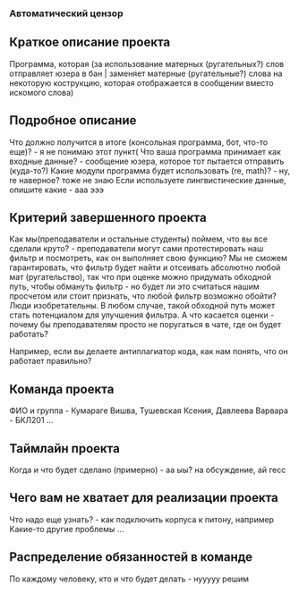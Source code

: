 ### Автоматический цензор

## Краткое описание проекта
Программа, которая (за использование матерных (ругательных?) слов отправляет юзера в бан | заменяет матерные (ругательные?) слова на некоторую кострукцию, которая отображается в сообщении вместо искомого слова)

## Подробное описание
Что должно получится в итоге (консольная программа, бот, что-то еще)? - я не понимаю этот пункт(
Что ваша программа принимает как входные данные? - сообщение юзера, которое тот пытается отправить (куда-то?)
Какие модули программа будет использовать (re, math)? - ну, re наверное? тоже не знаю
Если используете лингвистические данные, опишите какие - ааа эээ

## Критерий завершенного проекта
Как мы(преподаватели и остальные студенты) поймем, что вы все сделали круто? - преподаватели могут сами протестировать наш фильтр и посмотреть, как он выполняет свою функцию? 
Мы не сможем гарантировать, что фильтр будет найти и отсеивать абсолютно любой мат (ругательство), так что при оценке можно придумать обходной путь, чтобы обмануть фильтр - но будет ли это считаться нашим просчетом или стоит признать, что любой фильтр возможно обойти? Люди изобретательны.
В любом случае, такой обходной путь может стать потенциалом для улучшения фильтра.
А что касается оценки - почему бы преподавателям просто не поругаться в чате, где он будет работать?

Например, если вы делаете антиплагиатор кода, как нам понять, что он работает правильно?

## Команда проекта
ФИО и группа - Кумараге Вишва, Тушевская Ксения, Давлеева Варвара - БКЛ201
...
## Таймлайн проекта
Когда и что будет сделано (примерно) - аа ыы? на обсуждение, ай гесс

## Чего вам не хватает для реализации проекта
Что надо еще узнать? - как подключить корпуса к питону, например 
Какие-то другие проблемы
...
## Распределение обязанностей в команде
По каждому человеку, кто и что будет делать - нууууу решим
